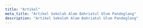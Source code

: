 ```yaml
---
title: "Artikel"
meta_title: "Artikel Sekolah Alam Bahriatul Ulum Pandeglang"
description: "Artikel Sekolah Alam Bahriatul Ulum Pandeglang"
---
```

